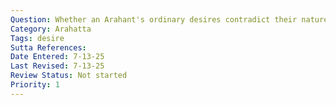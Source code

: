 ```yaml
---
Question: Whether an Arahant's ordinary desires contradict their nature?
Category: Arahatta
Tags: desire
Sutta References:
Date Entered: 7-13-25
Last Revised: 7-13-25
Review Status: Not started
Priority: 1
---
```


<!-- 

Notes:

The question is basically this: if an Arahant is free from desire, then how can he, say, desire the welfare of all beings, or desire to teach, as in the case of some Arahants who choose to teach? I currently have two responses that I'll sketch roughly: (1) the question equivocates on two senses of the words desire - (1) desire as lust or passion or craving; (2) desire as just intention, or inclination or disposition of mind, or preference itself - and when those two senses are distinguished the problem dissolves; (2) one could question whether or not an Arahant actually has, even in sense (2), any desires or, rather, merely by nature, not by active desiring, inclines to certain things and away from others.

 -->
